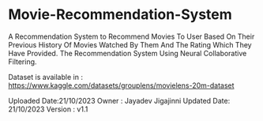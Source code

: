# Movie-Recommendation-System
A Recommendation System to Recommend Movies To User Based On Their Previous History Of Movies Watched By Them And The Rating Which They Have Provided. 
The Recommendation System Using Neural Collaborative Filtering.

Dataset is available in : https://www.kaggle.com/datasets/grouplens/movielens-20m-dataset

Uploaded Date:21/10/2023
Owner : Jayadev Jigajinni
Updated Date: 21/10/2023
Version : v1.1
